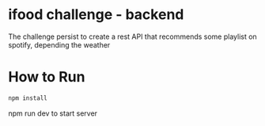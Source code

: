 # ifood challenge - backend
The challenge persist to create a rest API that recommends some playlist on spotify, depending the weather


# How to Run

```sh
npm install
```

npm run dev to start server


